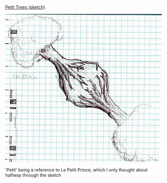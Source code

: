 [Petit Trees (sketch)](https://xkcd.com/2)

![Petit Trees (sketch)](./random_comic.png)

'Petit' being a reference to Le Petit Prince, which I only thought about halfway through the sketch

